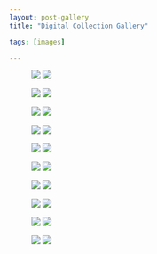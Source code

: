 ```yaml
---
layout: post-gallery
title: "Digital Collection Gallery"

tags: [images]

---
```



<figure class="half">
	<a class="image-popup" href="/assets/img/gallery/Digital_9420.jpg"><img src="/assets/img/gallery/Digital_9420.jpg"></a>
	<a class="image-popup" href="/assets/img/gallery/Digital_9454.jpg"><img src="/assets/img/gallery/Digital_9454.jpg"></a>
</figure>
<figure class="half">
	<a class="image-popup" href="/assets/img/gallery/Digital_9475.jpg"><img src="/assets/img/gallery/Digital_9475.jpg"></a>
	<a class="image-popup" href="/assets/img/gallery/Digital_9446.jpg"><img src="/assets/img/gallery/Digital_9446.jpg"></a>
</figure>
<figure class="half">
	<a class="image-popup" href="/assets/img/gallery/Digital_9449.jpg"><img src="/assets/img/gallery/Digital_9449.jpg"></a>
	<a class="image-popup" href="/assets/img/gallery/Digital_9452.jpg"><img src="/assets/img/gallery/Digital_9452.jpg"></a>
</figure>
<figure class="half">
	<a class="image-popup" href="/assets/img/gallery/Digital_9425.jpg"><img src="/assets/img/gallery/Digital_9425.jpg"></a>
	<a class="image-popup" href="/assets/img/gallery/Digital_9455.jpg"><img src="/assets/img/gallery/Digital_9455.jpg"></a>
</figure>
<figure class="half">
	<a class="image-popup" href="/assets/img/gallery/Digital_9467.jpg"><img src="/assets/img/gallery/Digital_9467.jpg"></a>
	<a class="image-popup" href="/assets/img/gallery/Digital_9469.jpg"><img src="/assets/img/gallery/Digital_9469.jpg"></a>
</figure>
<figure class="half">
	<a class="image-popup" href="/assets/img/gallery/Digital_9472.jpg"><img src="/assets/img/gallery/Digital_9472.jpg"></a>
	<a class="image-popup" href="/assets/img/gallery/Digital_9473.jpg"><img src="/assets/img/gallery/Digital_9473.jpg"></a>
</figure>
<figure class="half">
	<a class="image-popup" href="/assets/img/gallery/Digital_9437.jpg"><img src="/assets/img/gallery/Digital_9437.jpg"></a>
	<a class="image-popup" href="/assets/img/gallery/Digital_9482.jpg"><img src="/assets/img/gallery/Digital_9482.jpg"></a>
</figure>
<figure class="half">
	<a class="image-popup" href="/assets/img/gallery/Digital_9485.jpg"><img src="/assets/img/gallery/Digital_9485.jpg"></a>
	<a class="image-popup" href="/assets/img/gallery/Digital_9487.jpg"><img src="/assets/img/gallery/Digital_9487.jpg"></a>
</figure>
<figure class="half">
	<a class="image-popup" href="/assets/img/gallery/Digital_9489.jpg"><img src="/assets/img/gallery/Digital_9489.jpg"></a>
	<a class="image-popup" href="/assets/img/gallery/Digital_9496.jpg"><img src="/assets/img/gallery/Digital_9496.jpg"></a>
</figure>
<figure class="half">
	<a class="image-popup" href="/assets/img/gallery/Digital_9458.jpg"><img src="/assets/img/gallery/Digital_9458.jpg"></a>
	<a class="image-popup" href="/assets/img/gallery/Digital_9458.jpg"><img src="/assets/img/gallery/Digital_9459.jpg"></a>
</figure>
